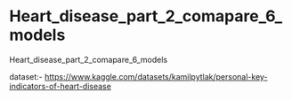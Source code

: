 # Heart_disease_part_2_comapare_6_models
Heart_disease_part_2_comapare_6_models



dataset:-     https://www.kaggle.com/datasets/kamilpytlak/personal-key-indicators-of-heart-disease
